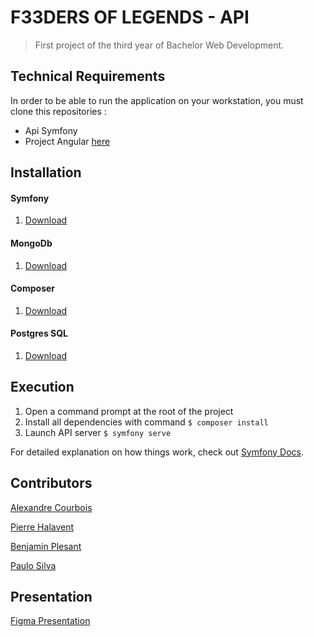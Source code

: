 

# F33DERS OF LEGENDS - API

> First project of the third year of Bachelor Web Development.



## Technical Requirements

In order to be able to run the application on your workstation, you must clone this repositories :
  * Api Symfony
  * Project Angular [here](https://github.com/Alexandre-COURBOIS/F33ders)
 


## Installation
#### Symfony
  1. [Download](https://symfony.com/doc/current/setup.html)
#### MongoDb
  1. [Download](https://www.mongodb.com/try/download/community)
#### Composer
  1. [Download](https://getcomposer.org/)
#### Postgres SQL
  1. [Download](https://www.postgresql.org/download/)


## Execution
 
  1. Open a command prompt at the root of the project
  2. Install all dependencies with command `$ composer install`
  3. Launch API server  `$ symfony serve`


For detailed explanation on how things work, check out [Symfony Docs](https://symfony.com/doc/current/index.html).

## Contributors

[Alexandre Courbois](https://github.com/Alexandre-COURBOIS)

[Pierre Halavent](https://github.com/pierrehlvt)

[Benjamin Plesant](https://github.com/Al-Namrood)

[Paulo Silva](https://github.com/plasilva1997)

## Presentation
[Figma Presentation](https://www.figma.com/proto/0KsZR4XTU0Bt8uT65D4MHo/Oral-F33DERS?page-id=0%3A1&node-id=6%3A14&viewport=241%2C48%2C0.2&scaling=contain&starting-point-node-id=1%3A2)
